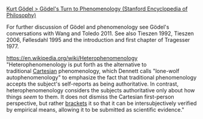 
[Kurt Gödel > Gödel's Turn to Phenomenology (Stanford Encyclopedia of Philosophy)](https://plato.stanford.edu/entries/goedel/goedel-phenomenology.html)

For further discussion of Gödel and phenomenology see Gödel's conversations with Wang and Toledo 2011. See also Tieszen 1992, Tieszen 2006, Føllesdahl 1995 and the introduction and first chapter of Tragesser 1977.



https://en.wikipedia.org/wiki/Heterophenomenology
"Heterophenomenology is put forth as the alternative to traditional [Cartesian](https://en.wikipedia.org/wiki/Ren%C3%A9_Descartes "René Descartes") phenomenology, which Dennett calls "lone-wolf autophenomenology" to emphasize the fact that traditional phenomenology accepts the subject's self-reports as being authoritative. In contrast, heterophenomenology considers the subjects authoritative only about how things _seem_ to them. It does not dismiss the Cartesian first-person perspective, but rather [brackets](https://en.wikipedia.org/wiki/Bracketing_(phenomenology) "Bracketing (phenomenology)") it so that it can be intersubjectively verified by empirical means, allowing it to be submitted as scientific evidence."